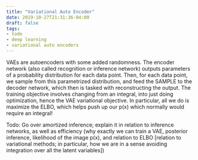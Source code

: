 ```yaml
---
title: "Variational Auto Encoder"
date: 2019-10-27T21:31:36-04:00
draft: false
tags: 
- todo
- deep learning
- variational auto encoders
---
```


VAEs are autoencoders with some added randomness. The encoder network (also called recognition or inference network) outputs parameters of a probability distribution for each data point. Then, for each data point, we sample from this parametrized distribution, and feed the SAMPLE to the decoder network, which then is tasked with reconstructing the output. The training objective involves changing from an integral, into just doing optimization, hence the VAE variational objective. In particular, all we do is maximize the ELBO, which helps push up our p(x) which normally would require an integral! 

Todo:
Go over amortized inference; explain it in relation to inference networks, as well as efficiency (why exactly we can train a VAE, posterior inference, likelihood of the image p(x), and relation to ELBO [relation to variational methods; in particular, how we are in a sense avoiding integration over all the latent variables])
